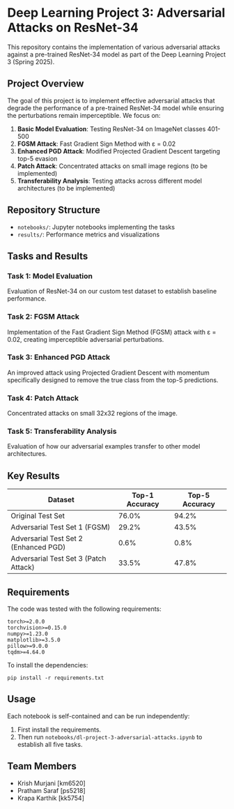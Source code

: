 # Deep Learning Project 3: Adversarial Attacks on ResNet-34

This repository contains the implementation of various adversarial attacks against a pre-trained ResNet-34 model as part of the Deep Learning Project 3 (Spring 2025).

## Project Overview

The goal of this project is to implement effective adversarial attacks that degrade the performance of a pre-trained ResNet-34 model while ensuring the perturbations remain imperceptible. We focus on:

1. **Basic Model Evaluation**: Testing ResNet-34 on ImageNet classes 401-500
2. **FGSM Attack**: Fast Gradient Sign Method with ε = 0.02
3. **Enhanced PGD Attack**: Modified Projected Gradient Descent targeting top-5 evasion
4. **Patch Attack**: Concentrated attacks on small image regions (to be implemented)
5. **Transferability Analysis**: Testing attacks across different model architectures (to be implemented)

## Repository Structure

- `notebooks/`: Jupyter notebooks implementing the tasks
- `results/`: Performance metrics and visualizations

## Tasks and Results

### Task 1: Model Evaluation
Evaluation of ResNet-34 on our custom test dataset to establish baseline performance.

### Task 2: FGSM Attack
Implementation of the Fast Gradient Sign Method (FGSM) attack with ε = 0.02, creating imperceptible adversarial perturbations.

### Task 3: Enhanced PGD Attack
An improved attack using Projected Gradient Descent with momentum specifically designed to remove the true class from the top-5 predictions.

### Task 4: Patch Attack
Concentrated attacks on small 32x32 regions of the image.

### Task 5: Transferability Analysis
Evaluation of how our adversarial examples transfer to other model architectures.

## Key Results

| Dataset | Top-1 Accuracy | Top-5 Accuracy |
|---------|---------------|---------------|
| Original Test Set | 76.0% | 94.2% |
| Adversarial Test Set 1 (FGSM) | 29.2% | 43.5% |
| Adversarial Test Set 2 (Enhanced PGD) | 0.6% | 0.8% |
| Adversarial Test Set 3 (Patch Attack) | 33.5% | 47.8% |

## Requirements

The code was tested with the following requirements:
```
torch>=2.0.0
torchvision>=0.15.0
numpy>=1.23.0
matplotlib>=3.5.0
pillow>=9.0.0
tqdm>=4.64.0
```

To install the dependencies:
```
pip install -r requirements.txt
```

## Usage

Each notebook is self-contained and can be run independently:

1. First install the requirements.
2. Then run `notebooks/dl-project-3-adversarial-attacks.ipynb` to establish all five tasks.


## Team Members
- Krish Murjani [km6520]
- Pratham Saraf [ps5218]
- Krapa Karthik [kk5754]

